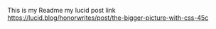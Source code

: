 This is my Readme
my lucid post link   https://lucid.blog/honorwrites/post/the-bigger-picture-with-css-45c